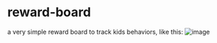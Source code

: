 # reward-board
a very simple reward board to track kids behaviors,  like this: 
![image](https://github.com/user-attachments/assets/18a8213d-b150-4612-ab8a-d4bc1089370f)


